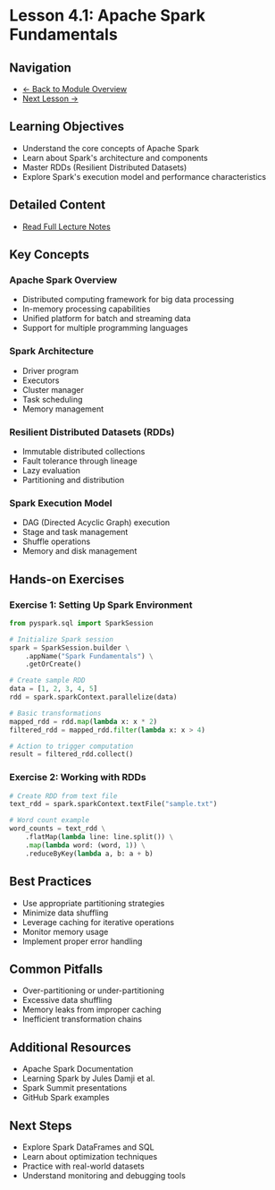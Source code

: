 # Lesson 4.1: Apache Spark Fundamentals

## Navigation
- [← Back to Module Overview](./README.md)
- [Next Lesson →](./4.2-spark-dataframes-sql.md)

## Learning Objectives
- Understand the core concepts of Apache Spark
- Learn about Spark's architecture and components
- Master RDDs (Resilient Distributed Datasets)
- Explore Spark's execution model and performance characteristics

## Detailed Content
- [Read Full Lecture Notes](./lectures/lesson-4-1.md)

## Key Concepts

### Apache Spark Overview
- Distributed computing framework for big data processing
- In-memory processing capabilities
- Unified platform for batch and streaming data
- Support for multiple programming languages

### Spark Architecture
- Driver program
- Executors
- Cluster manager
- Task scheduling
- Memory management

### Resilient Distributed Datasets (RDDs)
- Immutable distributed collections
- Fault tolerance through lineage
- Lazy evaluation
- Partitioning and distribution

### Spark Execution Model
- DAG (Directed Acyclic Graph) execution
- Stage and task management
- Shuffle operations
- Memory and disk management

## Hands-on Exercises

### Exercise 1: Setting Up Spark Environment
```python
from pyspark.sql import SparkSession

# Initialize Spark session
spark = SparkSession.builder \
    .appName("Spark Fundamentals") \
    .getOrCreate()

# Create sample RDD
data = [1, 2, 3, 4, 5]
rdd = spark.sparkContext.parallelize(data)

# Basic transformations
mapped_rdd = rdd.map(lambda x: x * 2)
filtered_rdd = mapped_rdd.filter(lambda x: x > 4)

# Action to trigger computation
result = filtered_rdd.collect()
```

### Exercise 2: Working with RDDs
```python
# Create RDD from text file
text_rdd = spark.sparkContext.textFile("sample.txt")

# Word count example
word_counts = text_rdd \
    .flatMap(lambda line: line.split()) \
    .map(lambda word: (word, 1)) \
    .reduceByKey(lambda a, b: a + b)
```

## Best Practices
- Use appropriate partitioning strategies
- Minimize data shuffling
- Leverage caching for iterative operations
- Monitor memory usage
- Implement proper error handling

## Common Pitfalls
- Over-partitioning or under-partitioning
- Excessive data shuffling
- Memory leaks from improper caching
- Inefficient transformation chains

## Additional Resources
- Apache Spark Documentation
- Learning Spark by Jules Damji et al.
- Spark Summit presentations
- GitHub Spark examples

## Next Steps
- Explore Spark DataFrames and SQL
- Learn about optimization techniques
- Practice with real-world datasets
- Understand monitoring and debugging tools 
